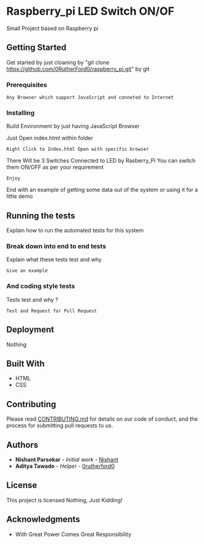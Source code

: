 # Raspberry_pi LED Switch ON/OF

Small Project based on Raspberry pi

## Getting Started

Get started by just cloaning by "git clone https://github.com/0RutherFord0/raspberry_pi.git" by git

### Prerequisites

```
Any Browser which support JavaScript and conneted to Internet
```

### Installing

Build Environment by just having JavaScript Browser

Just Open index.html within folder

```
Right Click to Index.html Open with specific browser
```

There Will be 3 Switches Connected to LED by Rasberry_Pi
You can switch them ON/OFF as per your requirement 

```
Enjoy
```

End with an example of getting some data out of the system or using it for a little demo

## Running the tests

Explain how to run the automated tests for this system

### Break down into end to end tests

Explain what these tests test and why

```
Give an example
```

### And coding style tests

Tests test and why ?

```
Test and Request for Pull Request 
```

## Deployment

Nothing

## Built With

* HTML
* CSS

## Contributing

Please read [CONTRIBUTING.md](https://github.com/0RutherFord0/raspberry_pi/blob/master/CONTRIBUTING.md) for details on our code of conduct, and the process for submitting pull requests to us.
 

## Authors

* **Nishant Parsekar** - *Initial work* - [Nishant](https://github.com/)
* **Aditya Tawade** - *Helper* - [0rutherford0](https://github.com/0RutherFord0)

## License

This project is licensed Nothing, Just Kidding!

## Acknowledgments

* With Great Power Comes Great Responsibility

